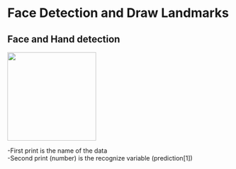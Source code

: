 # Face Detection and Draw Landmarks
## Face and Hand detection <br>

<img src="https://user-images.githubusercontent.com/69674115/183652612-18ac97d8-eeb4-4883-a7e0-3c278a049996.png" width="200" />


-First print is the name of the data
<br>
-Second print (number) is the recognize variable (prediction[1]) <br>
